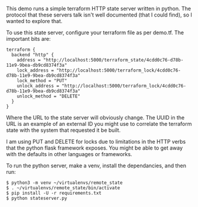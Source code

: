 This demo runs a simple terraform HTTP state server written in python.
The protocol that these servers talk isn't well documented (that I could
find), so I wanted to explore that.

To use this state server, configure your terraform file as per demo.tf.
The important bits are:

~~~
terraform {
  backend "http" {
    address = "http://localhost:5000/terraform_state/4cdd0c76-d78b-11e9-9bea-db9cd8374f3a"
    lock_address = "http://localhost:5000/terraform_lock/4cdd0c76-d78b-11e9-9bea-db9cd8374f3a"
    lock_method = "PUT"
    unlock_address = "http://localhost:5000/terraform_lock/4cdd0c76-d78b-11e9-9bea-db9cd8374f3a"
    unlock_method = "DELETE"
  }
}
~~~

Where the URL to the state server will obviously change. The UUID in the URL is an example
of an external ID you might use to correlate the terraform state with the system that
requested it be built.

I am using PUT and DELETE for locks due to limitations in the HTTP verbs that the python
flask framework exposes. You might be able to get away with the defaults in other languages or
frameworks.

To run the python server, make a venv, install the dependancies, and then run:

~~~
$ python3 -m venv ~/virtualenvs/remote_state
$ . ~/virtualenvs/remote_state/bin/activate
$ pip install -U -r requirements.txt
$ python stateserver.py
~~~